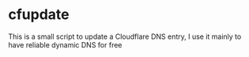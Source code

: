 # cfupdate
This is a small script to update a Cloudflare DNS entry, I use it mainly to have reliable dynamic DNS for free
